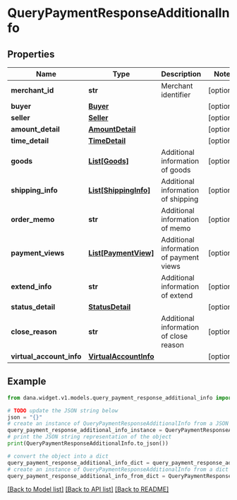 # QueryPaymentResponseAdditionalInfo


## Properties

Name | Type | Description | Notes
------------ | ------------- | ------------- | -------------
**merchant_id** | **str** | Merchant identifier | [optional] 
**buyer** | [**Buyer**](Buyer.md) |  | [optional] 
**seller** | [**Seller**](Seller.md) |  | [optional] 
**amount_detail** | [**AmountDetail**](AmountDetail.md) |  | [optional] 
**time_detail** | [**TimeDetail**](TimeDetail.md) |  | [optional] 
**goods** | [**List[Goods]**](Goods.md) | Additional information of goods | [optional] 
**shipping_info** | [**List[ShippingInfo]**](ShippingInfo.md) | Additional information of shipping | [optional] 
**order_memo** | **str** | Additional information of memo | [optional] 
**payment_views** | [**List[PaymentView]**](PaymentView.md) | Additional information of payment views | [optional] 
**extend_info** | **str** | Additional information of extend | [optional] 
**status_detail** | [**StatusDetail**](StatusDetail.md) |  | [optional] 
**close_reason** | **str** | Additional information of close reason | [optional] 
**virtual_account_info** | [**VirtualAccountInfo**](VirtualAccountInfo.md) |  | [optional] 

## Example

```python
from dana.widget.v1.models.query_payment_response_additional_info import QueryPaymentResponseAdditionalInfo

# TODO update the JSON string below
json = "{}"
# create an instance of QueryPaymentResponseAdditionalInfo from a JSON string
query_payment_response_additional_info_instance = QueryPaymentResponseAdditionalInfo.from_json(json)
# print the JSON string representation of the object
print(QueryPaymentResponseAdditionalInfo.to_json())

# convert the object into a dict
query_payment_response_additional_info_dict = query_payment_response_additional_info_instance.to_dict()
# create an instance of QueryPaymentResponseAdditionalInfo from a dict
query_payment_response_additional_info_from_dict = QueryPaymentResponseAdditionalInfo.from_dict(query_payment_response_additional_info_dict)
```
[[Back to Model list]](../README.md#documentation-for-models) [[Back to API list]](../README.md#documentation-for-api-endpoints) [[Back to README]](../README.md)


